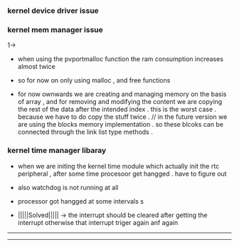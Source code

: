 ### kernel device driver issue 







### kernel mem manager issue 

1-> 
- when using the pvportmalloc function the ram consumption increases  almost twice
- so for now on only using malloc , and free functions   

- for now ownwards we are creating and managing memory on the basis of array , and for removing  and modifying the content we are copying the rest of the data after the intended index . this is the worst case . because we have to do copy the stuff twice . 
// in the future version we are using the blocks memory implementation . so these blcoks can be connected through the link list type methods .


### kernel time manager libaray 
- when we are initing the kernel time module which actually init the rtc peripheral , after some time procesoor get hangged . have to figure out 
- also watchdog is not running at all

- processor got hangged at some intervals s

- |||||Solved|||||  -> the interrupt should be cleared after getting the interrupt otherwise that interrupt triger again anf again  
************************************************
**************************************************************************************************** 

